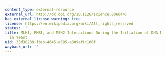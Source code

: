 ```yaml
---
content_type: external-resource
external_url: http://dx.doi.org/10.1126/science.8066446
has_external_license_warning: true
license: https://en.wikipedia.org/wiki/All_rights_reserved
status: ''
title: MLH1, PMS1, and MSH2 Interactions During the Initiation of DNA Mismatch Repair
  in Yeast
uid: 33d38239-fbab-4645-a585-a809af4c106f
wayback_url: ''
---
```

